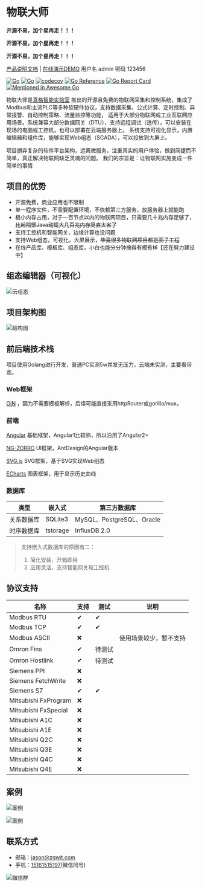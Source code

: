 # 物联大师

**开源不易，加个星再走！！！**

**开源不易，加个星再走！！！**

**开源不易，加个星再走！！！**

[产品说明文档](https://docs.iot-master.com/)
|
[在线演示DEMO](http://demo.iot-master.com:8080/) 用户名 admin 密码 123456

[![Go](https://github.com/zgwit/iot-master/actions/workflows/go.yml/badge.svg)](https://github.com/zgwit/iot-master/actions/workflows/go.yml)
[![Go](https://github.com/zgwit/iot-master/actions/workflows/codeql-analysis.yml/badge.svg)](https://github.com/zgwit/iot-master/actions/workflows/codeql-analysis.yml)
[![codecov](https://codecov.io/gh/zgwit/iot-master/branch/main/graph/badge.svg?token=AK5TD8KQ5C)](https://codecov.io/gh/zgwit/iot-master)
[![Go Reference](https://pkg.go.dev/badge/github.com/zgwit/iot-master.svg)](https://pkg.go.dev/github.com/zgwit/iot-master)
[![Go Report Card](https://goreportcard.com/badge/github.com/zgwit/iot-master)](https://goreportcard.com/report/github.com/zgwit/iot-master)
[![Mentioned in Awesome Go](https://awesome.re/mentioned-badge.svg)](https://github.com/avelino/awesome-go)



物联大师是[真格智能实验室](https://labs.zgwit.com)
推出的开源且免费的物联网采集和控制系统，集成了Modbus和主流PLC等多种软硬件协议，支持数据采集、公式计算、定时控制、异常报警、自动控制策略、流量监控等功能，
适用于大部分物联网或工业互联网应用场景。系统兼容大部分数据网关（DTU），支持远程调试（透传），可以安装在现场的电脑或工控机，也可以部署在云端服务器上。
系统支持可视化显示，内置编辑器和组件库，能够实现Web组态（SCADA），可以投放到大屏上。

项目摒弃复杂的软件平台架构，远离微服务，注重真实的用户体验，做到简捷而不简单，真正解决物联网缺乏灵魂的问题。
我们的宗旨是：让物联网实施变成一件简单的事情

## 项目的优势

- 开源免费，商业应用也不限制
- 单一程序文件，不需要配置环境，不依赖第三方服务，放服务器上就能跑
- 极小内存占用，对于一百节点以内的物联网项目，只需要几十兆内存足够了，~~比起隔壁Java动辄大几百兆内存简直太省了~~
- 支持工控机和智能网关，边缘计算也没问题
- 支持Web组态，可视化，大屏展示，~~毕竟很多物联网项目都是面子工程~~
- 在线产品库、模板库、组态库，小白也能分分钟搞得有模有样【还在努力建设中】


## 组态编辑器（可视化）

![云组态](https://iot-master.com/hmi-editor.png)

## 项目架构图

![结构图](https://iot-master.com/frame.svg)

## 前后端技术栈

项目使用Golang进行开发，普通PC实测5w并发无压力，云端未实测，主要看带宽。

### Web框架

[GIN](https://github.com/gin-gonic/gin) ，因为不需要模板解析，后续可能直接采用httpRouter或gorilla/mux。

### 前端

[Angular](https://github.com/angular/angular) 基础框架，Angular1比较熟，所以沿用了Angular2+

[NG-ZORRO](https://github.com/NG-ZORRO/ng-zorro-antd) UI框架，AntDesign的Angular版本

[SVG.js](https://github.com/svgdotjs/svg.js) SVG框架，基于SVG实现Web组态

[ECharts](https://github.com/apache/echarts) 图表框架，用于显示历史曲线

### 数据库

| 类型    | 嵌入式      | 第三方数据库                  |
|-------|----------|-------------------------|
| 关系数据库 | SQLite3  | MySQL、PostgreSQL、Oracle |
| 时序数据库 | tstorage | InfluxDB 2.0            |

> 支持嵌入式数据库的原因有二：
> 1. 简化安装，开箱即用
> 2. 应用灵活，支持智能网关和工控机


## 协议支持

| 名称                   | 支持  | 测试  | 说明          |
|----------------------|-----|-----|-------------|
| Modbus RTU           | ✔   | ✔   |             |
| Modbus TCP           | ✔   | ✔   |             |
| Modbus ASCII         | ❌   |     | 使用场景较少，暂不支持 |
| Omron Fins           | ✔   | 待测试 |             |
| Omron Hostlink       | ✔   | 待测试 |             |
| Siemens PPI          | ❌   |     |             |
| Siemens FetchWrite   | ❌   |     |             |
| Siemens S7           | ✔   | ✔   |             |
| Mitsubishi FxProgram | ❌   |     |             |
| Mitsubishi FxSpecial | ❌   |     |             |
| Mitsubishi A1C       | ❌   |     |             |
| Mitsubishi A1E       | ❌   |     |             |
| Mitsubishi Q2C       | ❌   |     |             |
| Mitsubishi Q3E       | ❌   |     |             |
| Mitsubishi Q4C       | ❌   |     |             |
| Mitsubishi Q4E       | ❌   |     |             |

## 案例

![案例](https://iot-master.com/ppt/08.jpg)

![案例](https://iot-master.com/ppt/09.jpg)

## 联系方式

- 邮箱：[jason@zgwit.com](mailto:jason@zgwit.com)
- 手机：[15161515197](tel:15161515197)(微信同号)

![微信群](https://iot-master.com/iot-master.png)

